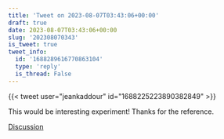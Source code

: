 ```yaml
---
title: 'Tweet on 2023-08-07T03:43:06+00:00'
draft: true
date: 2023-08-07T03:43:06+00:00
slug: '202308070343'
is_tweet: true
tweet_info:
  id: '1688289616770863104'
  type: 'reply'
  is_thread: False
---
```




{{< tweet user="jeankaddour" id="1688225223890382849" >}}

This would be interesting experiment! Thanks for the reference.

[Discussion](https://x.com/sytelus/status/1688289616770863104)
